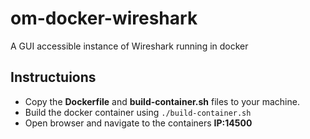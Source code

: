 # om-docker-wireshark
A GUI accessible instance of Wireshark running in docker

## Instructuions
- Copy the **Dockerfile** and **build-container.sh** files to your machine.
- Build the docker container using `./build-container.sh`
- Open browser and navigate to the containers **IP:14500**
